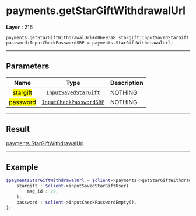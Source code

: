 # payments.getStarGiftWithdrawalUrl

**Layer** : 216

```tl
payments.getStarGiftWithdrawalUrl#d06e93a8 stargift:InputSavedStarGift password:InputCheckPasswordSRP = payments.StarGiftWithdrawalUrl;
```

---

## Parameters

| Name | Type | Description |
| :---: | :---: | :--- |
| <mark>stargift</mark> | [`InputSavedStarGift`](type/InputSavedStarGift) | NOTHING |
| <mark>password</mark> | [`InputCheckPasswordSRP`](type/InputCheckPasswordSRP) | NOTHING |

---

## Result

[payments.StarGiftWithdrawalUrl](type/payments.StarGiftWithdrawalUrl)

---

## Example

```php
$paymentsStarGiftWithdrawalUrl = $client->payments->getStarGiftWithdrawalUrl(
	stargift : $client->inputSavedStarGiftUser(
		msg_id : 29,
	),
	password : $client->inputCheckPasswordEmpty(),
);
```